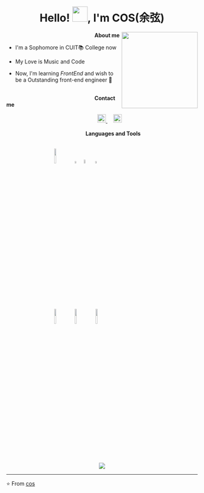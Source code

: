<h1 align="center">Hello! <img src="https://github.com/sudnyeshtalekar/sudnyeshtalekar/blob/master/Assets/Hi.gif" width="40px">, I'm COS(余弦)</h1>

<img align="right" width="200px" src="https://media4.giphy.com/media/ln7z2eWriiQAllfVcn/giphy.gif?cid=6c09b9526337518caee866da92d91b23e671809633c00e2b&rid=giphy.gif&ct=s"/>

&nbsp;&nbsp;&nbsp;&nbsp;&nbsp;&nbsp;&nbsp;&nbsp;&nbsp;&nbsp;&nbsp;&nbsp;&nbsp;&nbsp;&nbsp;&nbsp;&nbsp;&nbsp;&nbsp;&nbsp;&nbsp;&nbsp;&nbsp;&nbsp;&nbsp;&nbsp;&nbsp;&nbsp;&nbsp;&nbsp;&nbsp;&nbsp;&nbsp;&nbsp;&nbsp;&nbsp;&nbsp;&nbsp;&nbsp;&nbsp;&nbsp;&nbsp;&nbsp;&nbsp;&nbsp;&nbsp;&nbsp;&nbsp;&nbsp;&nbsp;&nbsp;&nbsp;&nbsp;&nbsp;&nbsp;&nbsp;&nbsp;&nbsp;&nbsp;<b>About me</b> <br>

- <p>I'm a Sophomore in CUIT📚 College now</p>
- <p>My Love is Music and Code</p>
- <p>Now, I'm learning <i>FrontEnd</i> and wish to be a Outstanding front-end engineer 💫</p>


<br/>
&nbsp;&nbsp;&nbsp;&nbsp;&nbsp;&nbsp;&nbsp;&nbsp;&nbsp;&nbsp;&nbsp;&nbsp;&nbsp;&nbsp;&nbsp;&nbsp;&nbsp;&nbsp;&nbsp;&nbsp;&nbsp;&nbsp;&nbsp;&nbsp;&nbsp;&nbsp;&nbsp;&nbsp;&nbsp;&nbsp;&nbsp;&nbsp;&nbsp;&nbsp;&nbsp;&nbsp;&nbsp;&nbsp;&nbsp;&nbsp;&nbsp;&nbsp;&nbsp;&nbsp;&nbsp;&nbsp;&nbsp;&nbsp;&nbsp;&nbsp;&nbsp;&nbsp;&nbsp;&nbsp;&nbsp;&nbsp;&nbsp;&nbsp;&nbsp;<b>Contact me</b> 
<br/>
 

<br/>
&nbsp;&nbsp;&nbsp;&nbsp;&nbsp;&nbsp;&nbsp;&nbsp;&nbsp;&nbsp;&nbsp;&nbsp;&nbsp;&nbsp;&nbsp;&nbsp;&nbsp;&nbsp;&nbsp;&nbsp;&nbsp;&nbsp;&nbsp;&nbsp;&nbsp;&nbsp;&nbsp;&nbsp;&nbsp;&nbsp;&nbsp;&nbsp&nbsp;&nbsp;&nbsp;&nbsp;&nbsp;&nbsp;&nbsp;&nbsp;&nbsp;&nbsp;&nbsp;&nbsp;&nbsp;&nbsp;&nbsp;&nbsp;&nbsp;&nbsp;&nbsp;&nbsp;&nbsp;&nbsp;&nbsp;&nbsp;&nbsp;&nbsp;&nbsp;&nbsp;
<a href="https://space.bilibili.com/180492401?spm_id_from=333.1007.0.0">
  <img  alt="Sudnyesh's Twitter" width="22px" src="https://cdn.jsdelivr.net/npm/simple-icons@v3/icons/bilibili.svg" />
</a>
&nbsp;&nbsp;&nbsp;
<a href="https://github.com/c0sc0s">
  <img  alt="Sudnyesh's Github" width="22px" src="https://cdn.jsdelivr.net/npm/simple-icons@v3/icons/github.svg" />
</a>
<br />


<br/>
&nbsp;&nbsp;&nbsp;&nbsp;&nbsp;&nbsp;&nbsp;&nbsp;&nbsp;&nbsp;&nbsp;&nbsp;&nbsp;&nbsp;&nbsp;&nbsp;&nbsp;&nbsp;&nbsp;&nbsp;&nbsp;&nbsp;&nbsp;&nbsp;&nbsp;&nbsp;&nbsp;&nbsp;&nbsp;&nbsp;&nbsp;&nbsp;&nbsp;&nbsp;&nbsp;&nbsp;&nbsp;&nbsp;&nbsp;&nbsp;&nbsp;&nbsp;&nbsp;&nbsp;&nbsp;&nbsp;&nbsp;&nbsp;&nbsp;&nbsp;&nbsp;&nbsp;&nbsp;<b>Languages and Tools</b> <br/>
<br/>


&nbsp;&nbsp;&nbsp;&nbsp;&nbsp;&nbsp;&nbsp;&nbsp;&nbsp;&nbsp;&nbsp;&nbsp;&nbsp;&nbsp;&nbsp;&nbsp;&nbsp;&nbsp;&nbsp;&nbsp;&nbsp;&nbsp;&nbsp;&nbsp;&nbsp;&nbsp;&nbsp;&nbsp;&nbsp;&nbsp;&nbsp;
<code><img width="10%" src="https://www.vectorlogo.zone/logos/javascript/javascript-horizontal.svg"></code>
<code><img width="4%" src="https://www.vectorlogo.zone/logos/vuejs/vuejs-icon.svg"></code>
<code><img width="5%" src="https://www.vectorlogo.zone/logos/typescriptlang/typescriptlang-icon.svg"></code>
<code><img width="4%" src="https://www.vectorlogo.zone/logos/reactjs/reactjs-icon.svg"></code>

<br />
&nbsp;&nbsp;&nbsp;&nbsp;&nbsp;&nbsp;&nbsp;&nbsp;&nbsp;&nbsp;&nbsp;&nbsp;&nbsp;&nbsp;&nbsp;&nbsp;&nbsp;&nbsp;&nbsp;&nbsp;&nbsp;&nbsp;&nbsp;&nbsp;&nbsp;&nbsp;&nbsp;&nbsp;&nbsp;&nbsp;&nbsp;
<code><img width="10%" src="https://www.vectorlogo.zone/logos/yarnpkg/yarnpkg-ar21.svg"></code>
<code><img width="10%" src="https://www.vectorlogo.zone/logos/js_webpack/js_webpack-ar21.svg"></code>
<code><img width="10%" src="https://www.vectorlogo.zone/logos/git-scm/git-scm-ar21.svg"></code>



<br />
<p align="center"> <img src="https://github-readme-stats.vercel.app/api?username=c0sc0s&show_icons=true&theme=dark"/> 
</p>

---
⭐️ From [cos](https://github.com/c0sc0s)
